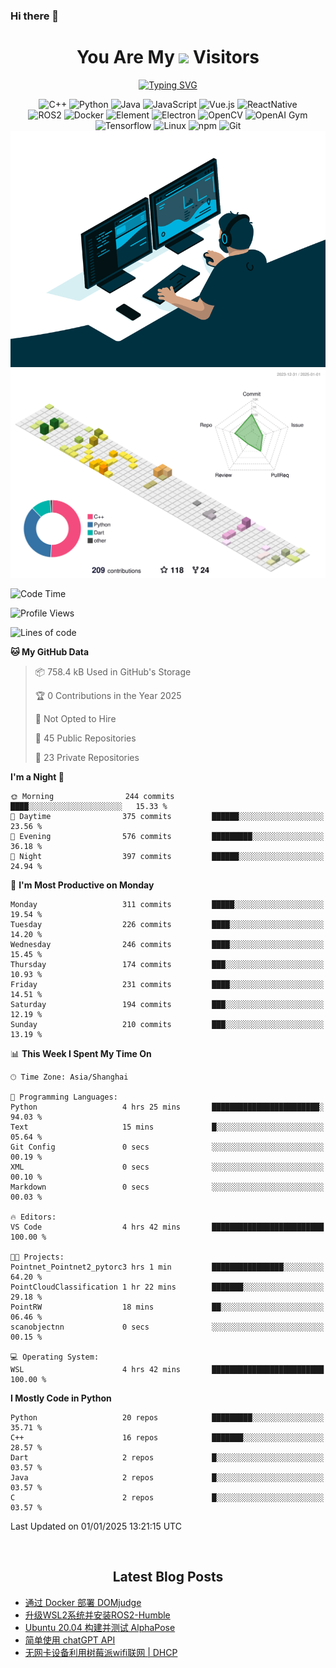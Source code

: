 ### Hi there 👋

<div align="center">
  <h1>
    You Are My <img src="https://profile-counter.glitch.me/fateryu/count.svg"> Visitors
  </h1>
  <!--<img align="center" src="https://github-readme-stats-git-masterrstaa-rickstaa.vercel.app/api?username=FaterYU&show_icons=true&count_private=true"/>-->

  <a href="https://git.io/typing-svg"><img src="https://readme-typing-svg.demolab.com?font=Fira+Code&pause=500&center=true&vCenter=true&random=false&width=435&lines=Talk+is+cheap.+Show+me+the+code." alt="Typing SVG" /></a>

  <img src="https://img.shields.io/badge/C++-512BD4?style=flat-square&logo=cplusplus&logoColor=ffffff" alt="C++">
  <img src="https://img.shields.io/badge/-Python-37A6AB?style=flat-square&logo=python&logoColor=ffffff" alt="Python">
  <img src="https://img.shields.io/badge/-Java-007396?style=flat-square&logo=java&logoColor=ffffff" alt="Java">
  <img src="https://img.shields.io/badge/JavaScript-F7DF1E?style=flat-square&logo=JavaScript&logoColor=ffffff" alt="JavaScript">
  <img src="https://img.shields.io/badge/-Vue.js-4FC08D?style=flat-square&logo=Vue.js&logoColor=ffffff" alt="Vue.js">
  <img src="https://img.shields.io/badge/ReactNative-813144?style=flat-square&logo=react&logoColor=ffffff" alt="ReactNative">
  </br>
  <img src="https://img.shields.io/badge/-ROS2-8DD6F9?style=flat-square&logo=ros&logoColor=ffffff" alt="ROS2">
  <img src="https://img.shields.io/badge/Docker-2496ED?style=flat-square&logo=docker&logoColor=ffffff" alt="Docker">
  <img src="https://img.shields.io/badge/-Element-02845A?style=flat-square&logo=electron&logoColor=ffffff" alt="Element">
  <img src="https://img.shields.io/badge/-Electron-002D71?style=flat-square&logo=element&logoColor=ffffff" alt="Electron">
  <img src="https://img.shields.io/badge/-OpenCV-361522?style=flat-square&logo=opencv&logoColor=ffffff" alt="OpenCV">
  <img src="https://img.shields.io/badge/-OpenAIGym-91302E?style=flat-square&logo=openaigym&logoColor=ffffff" alt="OpenAI Gym">
  </br>
  <img src="https://img.shields.io/badge/-Tensorflow-204366?style=flat-square&logo=tensorflow&logoColor=ffffff" alt="Tensorflow">
  <img src="https://img.shields.io/badge/-Linux-333333?style=flat-square&logo=linux&logoColor=white" alt="Linux">
  <img src="https://img.shields.io/badge/-NPM-CB3837?style=flat-square&logo=npm&logoColor=white" alt="npm">
  <img src="https://img.shields.io/badge/-Git-f05032?style=flat-square&logo=git&logoColor=white" alt="Git">
  </br>
  <img alt="GIF" src="./code.gif?raw=true" />
  </br>
  <!--<img src="https://github-readme-stats.vercel.app/api/top-langs/?username=fateryu&hide=HTML&langs_count=5">-->
  <img src="./profile-3d-contrib/profile-south-season-animate.svg">
  </br>
</div>

<!--START_SECTION:waka-->
![Code Time](http://img.shields.io/badge/Code%20Time-380%20hrs%2021%20mins-blue)

![Profile Views](http://img.shields.io/badge/Profile%20Views-1-blue)

![Lines of code](https://img.shields.io/badge/From%20Hello%20World%20I%27ve%20Written-12.4%20million%20lines%20of%20code-blue)

**🐱 My GitHub Data** 

> 📦 758.4 kB Used in GitHub's Storage 
 > 
> 🏆 0 Contributions in the Year 2025
 > 
> 🚫 Not Opted to Hire
 > 
> 📜 45 Public Repositories 
 > 
> 🔑 23 Private Repositories 
 > 
**I'm a Night 🦉** 

```text
🌞 Morning                244 commits         ████░░░░░░░░░░░░░░░░░░░░░   15.33 % 
🌆 Daytime                375 commits         ██████░░░░░░░░░░░░░░░░░░░   23.56 % 
🌃 Evening                576 commits         █████████░░░░░░░░░░░░░░░░   36.18 % 
🌙 Night                  397 commits         ██████░░░░░░░░░░░░░░░░░░░   24.94 % 
```
📅 **I'm Most Productive on Monday** 

```text
Monday                   311 commits         █████░░░░░░░░░░░░░░░░░░░░   19.54 % 
Tuesday                  226 commits         ████░░░░░░░░░░░░░░░░░░░░░   14.20 % 
Wednesday                246 commits         ████░░░░░░░░░░░░░░░░░░░░░   15.45 % 
Thursday                 174 commits         ███░░░░░░░░░░░░░░░░░░░░░░   10.93 % 
Friday                   231 commits         ████░░░░░░░░░░░░░░░░░░░░░   14.51 % 
Saturday                 194 commits         ███░░░░░░░░░░░░░░░░░░░░░░   12.19 % 
Sunday                   210 commits         ███░░░░░░░░░░░░░░░░░░░░░░   13.19 % 
```


📊 **This Week I Spent My Time On** 

```text
🕑︎ Time Zone: Asia/Shanghai

💬 Programming Languages: 
Python                   4 hrs 25 mins       ████████████████████████░   94.03 % 
Text                     15 mins             █░░░░░░░░░░░░░░░░░░░░░░░░   05.64 % 
Git Config               0 secs              ░░░░░░░░░░░░░░░░░░░░░░░░░   00.19 % 
XML                      0 secs              ░░░░░░░░░░░░░░░░░░░░░░░░░   00.10 % 
Markdown                 0 secs              ░░░░░░░░░░░░░░░░░░░░░░░░░   00.03 % 

🔥 Editors: 
VS Code                  4 hrs 42 mins       █████████████████████████   100.00 % 

🐱‍💻 Projects: 
Pointnet_Pointnet2_pytorc3 hrs 1 min         ████████████████░░░░░░░░░   64.20 % 
PointCloudClassification 1 hr 22 mins        ███████░░░░░░░░░░░░░░░░░░   29.18 % 
PointRW                  18 mins             ██░░░░░░░░░░░░░░░░░░░░░░░   06.46 % 
scanobjectnn             0 secs              ░░░░░░░░░░░░░░░░░░░░░░░░░   00.15 % 

💻 Operating System: 
WSL                      4 hrs 42 mins       █████████████████████████   100.00 % 
```

**I Mostly Code in Python** 

```text
Python                   20 repos            █████████░░░░░░░░░░░░░░░░   35.71 % 
C++                      16 repos            ███████░░░░░░░░░░░░░░░░░░   28.57 % 
Dart                     2 repos             █░░░░░░░░░░░░░░░░░░░░░░░░   03.57 % 
Java                     2 repos             █░░░░░░░░░░░░░░░░░░░░░░░░   03.57 % 
C                        2 repos             █░░░░░░░░░░░░░░░░░░░░░░░░   03.57 % 
```




 Last Updated on 01/01/2025 13:21:15 UTC
<!--END_SECTION:waka-->

<div align="center">
  </br>
  <h2>
    Latest Blog Posts
  </h2>
</div>

<!-- BLOGPOSTS:START -->
- [通过 Docker 部署 DOMjudge](https://fater.top/record/domjudge-docker-config/)
- [升级WSL2系统并安装ROS2-Humble](https://fater.top/record/upgrade-wsl-system-install-ros2-humble/)
- [Ubuntu 20.04 构建并测试 AlphaPose](https://fater.top/usage/build-test-alphapose/)
- [简单使用 chatGPT API](https://fater.top/usage/use-chatgpt-api/)
- [无网卡设备利用树莓派wifi联网 | DHCP](https://fater.top/record/raspi-relay-wifi/)
<!-- BLOGPOSTS:END -->
